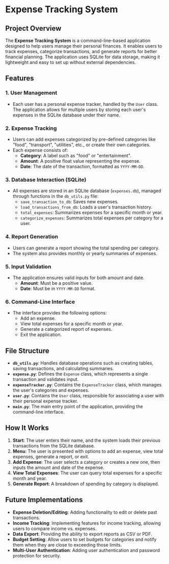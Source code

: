 
# Expense Tracking System

## Project Overview
The **Expense Tracking System** is a command-line-based application designed to help users manage their personal finances. It enables users to track expenses, categorize transactions, and generate reports for better financial planning. The application uses SQLite for data storage, making it lightweight and easy to set up without external dependencies.

## Features

### 1. User Management
- Each user has a personal expense tracker, handled by the `User` class. The application allows for multiple users by storing each user's expenses in the SQLite database under their name.

### 2. Expense Tracking
- Users can add expenses categorized by pre-defined categories like "food", "transport", "utilities", etc., or create their own categories.
- Each expense consists of:
  - **Category**: A label such as "food" or "entertainment".
  - **Amount**: A positive float value representing the expense.
  - **Date**: The date of the transaction, formatted as `YYYY-MM-DD`.

### 3. Database Interaction (SQLite)
- All expenses are stored in an SQLite database (`expenses.db`), managed through functions in the `db_utils.py` file:
  - `save_transaction_to_db`: Saves new expenses.
  - `load_transactions_from_db`: Loads a user's transaction history.
  - `total_expenses`: Summarizes expenses for a specific month or year.
  - `categorize_expenses`: Summarizes total expenses per category for a user.

### 4. Report Generation
- Users can generate a report showing the total spending per category.
- The system also provides monthly or yearly summaries of expenses.

### 5. Input Validation
- The application ensures valid inputs for both amount and date.
  - **Amount**: Must be a positive value.
  - **Date**: Must be in `YYYY-MM-DD` format.

### 6. Command-Line Interface
- The interface provides the following options:
  - Add an expense.
  - View total expenses for a specific month or year.
  - Generate a categorized report of expenses.
  - Exit the application.

## File Structure
- **`db_utils.py`**: Handles database operations such as creating tables, saving transactions, and calculating summaries.
- **`expense.py`**: Defines the `Expense` class, which represents a single transaction and validates input.
- **`expenseTracker.py`**: Contains the `ExpenseTracker` class, which manages the user's categories and expenses.
- **`user.py`**: Contains the `User` class, responsible for associating a user with their personal expense tracker.
- **`main.py`**: The main entry point of the application, providing the command-line interface.
  
## How It Works
1. **Start**: The user enters their name, and the system loads their previous transactions from the SQLite database.
2. **Menu**: The user is presented with options to add an expense, view total expenses, generate a report, or exit.
3. **Add Expense**: The user selects a category or creates a new one, then inputs the amount and date of the expense.
4. **View Total Expenses**: The user can query total expenses for a specific month and year.
5. **Generate Report**: A breakdown of spending by category is displayed.

## Future Implementations
- **Expense Deletion/Editing**: Adding functionality to edit or delete past transactions.
- **Income Tracking**: Implementing features for income tracking, allowing users to compare income vs. expenses.
- **Data Export**: Providing the ability to export reports as CSV or PDF.
- **Budget Setting**: Allow users to set budgets for categories and notify them when they are close to exceeding those limits.
- **Multi-User Authentication**: Adding user authentication and password protection for security.

